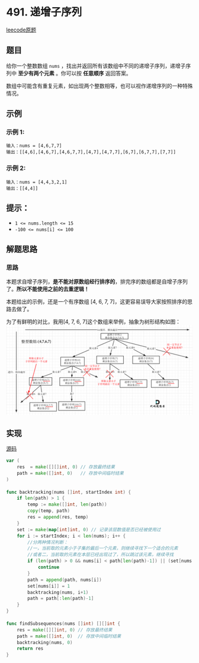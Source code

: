 # 491. 递增子序列

[leecode原题](https://leetcode.cn/problems/increasing-subsequences/)

## 题目
给你一个整数数组 `nums` ，找出并返回所有该数组中不同的递增子序列，递增子序列中 **至少有两个元素** 。你可以按 **任意顺序** 返回答案。

数组中可能含有重复元素，如出现两个整数相等，也可以视作递增序列的一种特殊情况。

## 示例

### 示例 1:

```text
输入：nums = [4,6,7,7]
输出：[[4,6],[4,6,7],[4,6,7,7],[4,7],[4,7,7],[6,7],[6,7,7],[7,7]]
```

### 示例 2:

```text
输入：nums = [4,4,3,2,1]
输出：[[4,4]]
```

## 提示：
- `1 <= nums.length <= 15`
- `-100 <= nums[i] <= 100`

## 解题思路

### 思路
本题求自增子序列，**是不能对原数组经行排序的**，排完序的数组都是自增子序列了。**所以不能使用之前的去重逻辑！**

本题给出的示例，还是一个有序数组 [4, 6, 7, 7]，这更容易误导大家按照排序的思路去做了。

为了有鲜明的对比，我用[4, 7, 6, 7]这个数组来举例，抽象为树形结构如图：
![](images/491-solu.png)

## 实现

[源码](./code/491-increasing-subsequences/main.go)
```go
var (
	res  = make([][]int, 0) // 存放最终结果
	path = make([]int, 0)   // 存放中间临时结果
)

func backtracking(nums []int, startIndex int) {
	if len(path) > 1 {
		temp := make([]int, len(path))
		copy(temp, path)
		res = append(res, temp)
	}
	set := make(map[int]int, 0) // 记录该层数值是否已经被使用过
	for i := startIndex; i < len(nums); i++ {
		//分两种情况判断：
		//一，当前取的元素小于子集的最后一个元素，则继续寻找下一个适合的元素
		//或者二，当前取的元素在本层已经出现过了，所以跳过该元素，继续寻找
		if (len(path) > 0 && nums[i] < path[len(path)-1]) || (set[nums[i]] == 1) {
			continue
		}
		path = append(path, nums[i])
		set[nums[i]] = 1
		backtracking(nums, i+1)
		path = path[:len(path)-1]
	}
}

func findSubsequences(nums []int) [][]int {
	res = make([][]int, 0) // 存放最终结果
	path = make([]int, 0)  // 存放中间临时结果
	backtracking(nums, 0)
	return res
}
```
